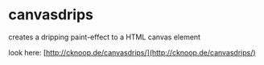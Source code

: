# canvasdrips

creates a dripping paint-effect to a HTML canvas element

look here: [http://cknoop.de/canvasdrips/](http://cknoop.de/canvasdrips/)